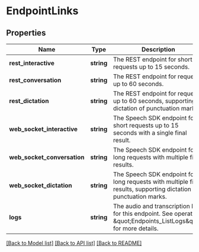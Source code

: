 # EndpointLinks

## Properties
Name | Type | Description | Notes
------------ | ------------- | ------------- | -------------
**rest_interactive** | **string** | The REST endpoint for short requests up to 15 seconds. | [optional] 
**rest_conversation** | **string** | The REST endpoint for requests up to 60 seconds. | [optional] 
**rest_dictation** | **string** | The REST endpoint for requests up to 60 seconds, supporting dictation of punctuation marks. | [optional] 
**web_socket_interactive** | **string** | The Speech SDK endpoint for short requests up to 15 seconds with a single final result. | [optional] 
**web_socket_conversation** | **string** | The Speech SDK endpoint for long requests with multiple final results. | [optional] 
**web_socket_dictation** | **string** | The Speech SDK endpoint for long requests with multiple final results, supporting dictation of  punctuation marks. | [optional] 
**logs** | **string** | The audio and transcription logs for this endpoint.  See operation \&quot;Endpoints_ListLogs\&quot; for more details. | [optional] 

[[Back to Model list]](../README.md#documentation-for-models) [[Back to API list]](../README.md#documentation-for-api-endpoints) [[Back to README]](../README.md)


